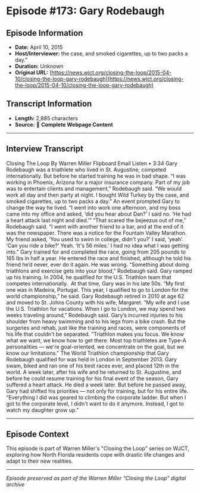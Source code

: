 # Episode #173: Gary Rodebaugh



## Episode Information

- **Date:** April 10, 2015
- **Host/Interviewer:** the case, and smoked cigarettes, up to two packs a day.”
- **Duration:** Unknown
- **Original URL:** [https://news.wjct.org/closing-the-loop/2015-04-10/closing-the-loop-gary-rodebaugh](https://news.wjct.org/closing-the-loop/2015-04-10/closing-the-loop-gary-rodebaugh)

## Transcript Information

- **Length:** 2,885 characters
- **Source:** 📝 **Complete Webpage Content**

---

## Interview Transcript

Closing The Loop
By
Warren Miller
Flipboard
Email
Listen
•
3:34
Gary Rodebaugh was a triathlete who lived in St. Augustine, competed internationally. But before he started training he was in bad shape.
“I was working in Phoenix, Arizona for a major insurance company. Part of my job was to entertain clients and management,” Rodebaugh said. “We would work all day and then party at night. I bought Wild Turkey by the case, and smoked cigarettes, up to two packs a day.”
An event prompted Gary to change the way he lived. “I went into work one afternoon, and my boss came into my office and asked, ‘did you hear about Dan?’ I said no. ‘He had a heart attack last night and died.’”
“That scared the bejeezus out of me,” Rodebaugh said. “I went with another friend to a bar, and at the end of it was the newspaper. There was a notice for the Fountain Valley Marathon. My friend asked, ‘You used to swim in college, didn't you?’ I said, ‘yeah’. ‘Can you ride a bike?’ Yeah. ‘It's 56 miles.’ I had no idea what I was getting into."
Gary trained for and completed the race, going from 205 pounds to 165 lbs in half a year. He entered the race and finished, although he told his friend he’d never, ever do it again. He was wrong. “Something about doing triathlons and exercise gets into your blood,” Rodebaugh said.
Gary ramped up his training. In 2004, he qualified for the U.S. Triathlon team that competes internationally.  At that time, Gary was in his late 50s. “My first one was in Madeira, Portugal. This year, I qualified to go to London for the world championship,” he said.
Gary Rodebaugh retired in 2010 at age 62 and moved to St. Johns County with his wife, Margaret. “My wife and I use the U.S. Triathlon for vacations. When I go to London, we may spend two weeks traveling around,” Rodebaugh said.
Gary’s incurred injuries to his shoulder from heavy swimming and to his legs from a bike crash. But the surgeries and rehab, just like the training and races, were components of his life that couldn't be separated.
"Triathlon makes you focus. We know what we want, we know how to get there. Most top triathletes are Type-A personalities — we're goal-oriented, we concentrate on the goal, but we know our limitations."
The World Triathlon championship that Gary Rodebaugh qualified for was held in London in September 2013. Gary swam, biked and ran one of his best races ever, and placed 12th in the world.
A week later, after his wife and he returned to St. Augustine, and before he could resume training for his final event of the season, Gary suffered a heart attack. He died a week later.
But before he passed away, Gary had shifted his priorities — not only for training, but for his entire life. “Everything I did was geared to climbing the corporate ladder. But when I got to the corporate level, I didn't want to do it anymore. Instead, I got to watch my daughter grow up.”

---

## Episode Context

This episode is part of Warren Miller's "Closing the Loop" series on WJCT, exploring how North Florida residents cope with drastic life changes and adapt to their new realities.



---

*Episode preserved as part of the Warren Miller "Closing the Loop" digital archive*
